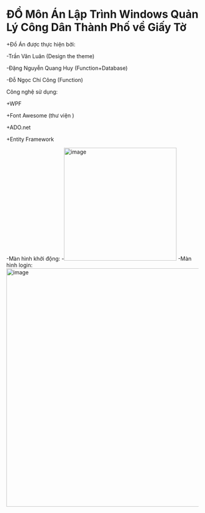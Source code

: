 # ĐỒ Môn Án Lập Trình Windows Quản Lý Công Dân Thành Phố về Giấy Tờ


+Đồ Án được thực hiện bởi:

-Trần Văn Luân (Design the theme)


-Đặng Nguyễn Quang Huy (Function+Database)


-Đỗ Ngọc Chí Công (Function)


Công nghệ sử dụng:

+WPF

+Font Awesome (thư viện )

+ADO.net

+Entity Framework

-Màn hình khởi động:
-<img width="295" alt="image" src="https://github.com/huydeptrai1/QLCDTPCuaHuy/assets/117000361/36aca661-40ee-418d-83f8-796a5534db4f">
-Màn hình login:
<img width="623" alt="image" src="https://github.com/huydeptrai1/QLCDTPCuaHuy/assets/117000361/5cdb877f-092a-4709-a642-15cf79f27654">



